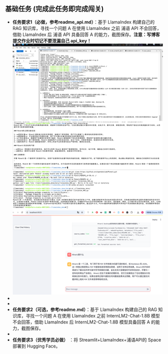 ## 基础任务 (完成此任务即完成闯关)

- **任务要求1（必做，参考readme_api.md）**：基于 LlamaIndex 构建自己的 RAG 知识库，寻找一个问题 A 在使用 LlamaIndex 之前 浦语 API 不会回答，借助 LlamaIndex 后 浦语 API 具备回答 A 的能力，截图保存。**注意：写博客提交作业时切记不要泄漏自己 api_key！**
![xtuner测试.png](img_3.png)
![mineru_before.png](img.png)
![mineru_after1.png](img_1.png)
![mineru_after2.png](img_2.png)
- 
- 
- **任务要求2（可选，参考readme.md）**：基于 LlamaIndex 构建自己的 RAG 知识库，寻找一个问题 A 在使用 LlamaIndex 之前 InternLM2-Chat-1.8B 模型不会回答，借助 LlamaIndex 后 InternLM2-Chat-1.8B 模型具备回答 A 的能力，截图保存。
- 
- **任务要求3（优秀学员必做）** ：将 Streamlit+LlamaIndex+浦语API的 Space 部署到 Hugging Face。
